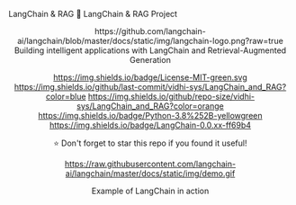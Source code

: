  LangChain & RAG 
 🚀 LangChain & RAG Project
<div align="center">
https://github.com/langchain-ai/langchain/blob/master/docs/static/img/langchain-logo.png?raw=true
Building intelligent applications with LangChain and Retrieval-Augmented Generation

https://img.shields.io/badge/License-MIT-green.svg
https://img.shields.io/github/last-commit/vidhi-sys/LangChain_and_RAG?color=blue
https://img.shields.io/github/repo-size/vidhi-sys/LangChain_and_RAG?color=orange
https://img.shields.io/badge/Python-3.8%252B-yellowgreen
https://img.shields.io/badge/LangChain-0.0.xx-ff69b4

</div>
<div align="center">
⭐ Don't forget to star this repo if you found it useful!

https://raw.githubusercontent.com/langchain-ai/langchain/master/docs/static/img/demo.gif

Example of LangChain in action

</div>
